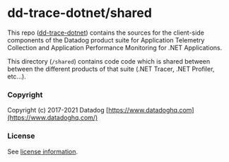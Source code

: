 ﻿# dd-trace-dotnet/shared

This repo ([dd-trace-dotnet](https://github.com/DataDog/dd-trace-dotnet)) contains the sources for the client-side components of the Datadog product suite for Application Telemetry Collection and Application Performance Monitoring for .NET Applications.

This directory (`/shared`) contains code code which is shared between between the different products of that suite (.NET Tracer, .NET Profiler, etc...).

### Copyright

Copyright (c) 2017-2021 Datadog
[https://www.datadoghq.com](https://www.datadoghq.com/)

### License

See [license information](./LICENSE).